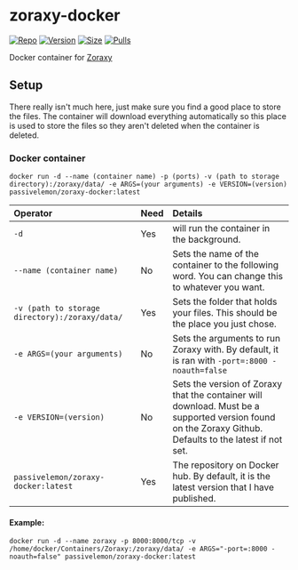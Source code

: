 # zoraxy-docker </br>

[![Repo](https://img.shields.io/badge/Docker-Repo-007EC6?labelColor-555555&color-007EC6&logo=docker&logoColor=fff&style=flat-square)](https://hub.docker.com/r/passivelemon/zoraxy-docker)
[![Version](https://img.shields.io/docker/v/passivelemon/zoraxy-docker/latest?labelColor-555555&color-007EC6&style=flat-square)](https://hub.docker.com/r/passivelemon/zoraxy-docker)
[![Size](https://img.shields.io/docker/image-size/passivelemon/zoraxy/latest?sort=semver&labelColor-555555&color-007EC6&style=flat-square)](https://hub.docker.com/r/passivelemon/zoraxy)
[![Pulls](https://img.shields.io/docker/pulls/passivelemon/zoraxy?labelColor-555555&color-007EC6&style=flat-square)](https://hub.docker.com/r/passivelemon/zoraxy)

Docker container for [Zoraxy](https://github.com/tobychui/zoraxy) </br>

## Setup </br>
There really isn't much here, just make sure you find a good place to store the files. The container will download everything automatically so this place is used to store the files so they aren't deleted when the container is deleted. </br>

### Docker container </br>
```
docker run -d --name (container name) -p (ports) -v (path to storage directory):/zoraxy/data/ -e ARGS=(your arguments) -e VERSION=(version) passivelemon/zoraxy-docker:latest
```

| Operator | Need | Details |
|:-|:-|:-|
| `-d` | Yes | will run the container in the background. |
| `--name (container name)` | No | Sets the name of the container to the following word. You can change this to whatever you want. |
| `-v (path to storage directory):/zoraxy/data/` | Yes | Sets the folder that holds your files. This should be the place you just chose. |
| `-e ARGS=(your arguments)` | No | Sets the arguments to run Zoraxy with. By default, it is ran with `-port=:8000 -noauth=false` |
| `-e VERSION=(version)` | No | Sets the version of Zoraxy that the container will download. Must be a supported version found on the Zoraxy Github. Defaults to the latest if not set. |
| `passivelemon/zoraxy-docker:latest` | Yes | The repository on Docker hub. By default, it is the latest version that I have published. |

#### Example:
```
docker run -d --name zoraxy -p 8000:8000/tcp -v /home/docker/Containers/Zoraxy:/zoraxy/data/ -e ARGS="-port=:8000 -noauth=false" passivelemon/zoraxy-docker:latest
```